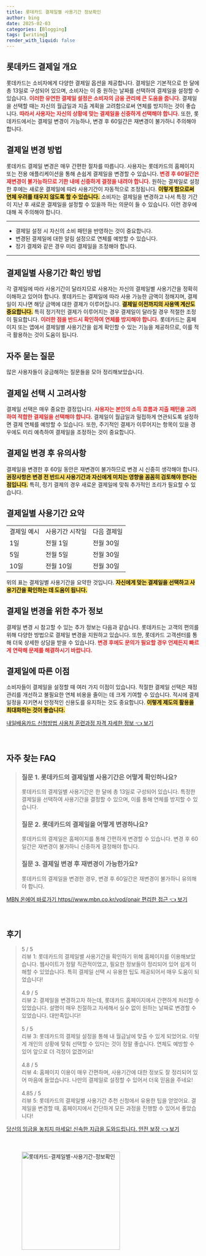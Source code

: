 ```yaml
---
title: 롯데카드 결제일별 사용기간 정보확인
author: bing
date: 2025-02-03
categories: [Blogging]
tags: [writing]
render_with_liquid: false
---
```



<h2 id='롯데카드 결제일 개요'>롯데카드 결제일 개요</h2>

<p>롯데카드는 소비자에게 다양한 결제일 옵션을 제공합니다. 결제일은 기본적으로 한 달에 총 13일로 구성되어 있으며, 소비자는 이 중 원하는 날짜를 선택하여 결제일을 설정할 수 있습니다. <b><span style="color: #ee2323;">이러한 유연한 결제일 설정은 소비자의 금융 관리에 큰 도움을 줍니다.</span></b> 결제일을 선택할 때는 자신의 월급일과 지출 계획을 고려함으로써 연체를 방지하는 것이 좋습니다. <b><span style="color: #ee2323;">따라서 사용자는 자신의 상황에 맞는 결제일을 신중하게 선택해야 합니다.</span></b> 또한, 롯데카드에서는 결제일 변경이 가능하나, 변경 후 60일간은 재변경이 불가하니 주의해야 합니다.</p>

<h2 id='결제일 변경 방법'>결제일 변경 방법</h2>

<p>롯데카드 결제일 변경은 매우 간편한 절차를 따릅니다. 사용자는 롯데카드의 홈페이지 또는 전용 애플리케이션을 통해 손쉽게 결제일을 변경할 수 있습니다. <b><span style="color: #ee2323;">변경 후 60일간은 재변경이 불가능하므로 기한 내에 신중하게 결정을 내려야 합니다.</span></b> 원하는 결제일로 설정한 후에는 새로운 결제일에 따라 사용기간이 자동적으로 조정됩니다. <b><span style="background-color: #ffe066;">이렇게 함으로써 연체 우려를 태우지 않도록 할 수 있습니다.</span></b> 소비자는 결제일을 변경하고 나서 특정 기간이 지난 후 새로운 결제일을 설정할 수 있을까 하는 의문이 들 수 있습니다. 이런 경우에 대해 꼭 주의해야 합니다.</p>

<hr />

<ul>
    <li>결제일 설정 시 자신의 소비 패턴을 반영하는 것이 중요합니다.</li>
    <li>변경된 결제일에 대한 알림 설정으로 연체를 예방할 수 있습니다.</li>
    <li>정기 결제와 같은 경우 미리 결제일을 조정해야 합니다.</li>
</ul>

<hr />

<h2 id='결제일별 사용기간 확인 방법'>결제일별 사용기간 확인 방법</h2>

<p>각 결제일에 따라 사용기간이 달라지므로 사용자는 자신의 결제일별 사용기간을 정확히 이해하고 있어야 합니다. 롯데카드는 결제일에 따라 사용 가능한 금액이 정해지며, 결제일이 지나면 해당 금액에 대한 결제가 이루어집니다. <b><span style="background-color: #ffe066;">결제일 이전까지의 사용액 계산도 중요합니다.</span></b> 특히 정기적인 결제가 이루어지는 경우 결제일이 달라질 경우 적절한 조정이 필요합니다. <b><span style="color: #ee2323;">이러한 점을 반드시 확인하여 연체를 방지해야 합니다.</span></b> 롯데카드는 홈페이지 또는 앱에서 결제일별 사용기간을 쉽게 확인할 수 있는 기능을 제공하므로, 이를 적극 활용하는 것이 도움이 됩니다.</p>

<h2 id='자주 묻는 질문'>자주 묻는 질문</h2>

<p>많은 사용자들이 궁금해하는 질문들을 모아 정리해보았습니다.</p>

<h2 id='결제일 선택 시 고려사항'>결제일 선택 시 고려사항</h2>

<p>결제일 선택은 매우 중요한 결정입니다. <b><span style="color: #ee2323;">사용자는 본인의 소득 흐름과 지출 패턴을 고려하여 적합한 결제일을 선택해야 합니다.</span></b> 결제일이 월급일과 밀접하게 연관되도록 설정하면 결제 연체를 예방할 수 있습니다. 또한, 주기적인 결제가 이루어지는 항목이 있을 경우에도 미리 예측하여 결제일을 조정하는 것이 중요합니다. </p>

<h2 id='결제일 변경 후 유의사항'>결제일 변경 후 유의사항</h2>

<p>결제일을 변경한 후 60일 동안은 재변경이 불가하므로 변경 시 신중히 생각해야 합니다. <b><span style="background-color: #ffe066;">권장사항은 변경 전 반드시 사용기간과 자신에게 미치는 영향을 꼼꼼히 검토해야 한다는 점입니다.</span></b> 특히, 정기 결제의 경우 새로운 결제일에 맞춰 추가적인 조리가 필요할 수 있습니다.</p>

<h2 id='결제일별 사용기간 요약'>결제일별 사용기간 요약</h2>

<table>
    <tr>
        <td>결제일 예시</td>
        <td>사용기간 시작일</td>
        <td>다음 결제일</td>
    </tr>
    <tr>
        <td>1일</td>
        <td>전월 1일</td>
        <td>전월 30일</td>
    </tr>
    <tr>
        <td>5일</td>
        <td>전월 5일</td>
        <td>전월 30일</td>
    </tr>
    <tr>
        <td>10일</td>
        <td>전월 10일</td>
        <td>전월 30일</td>
    </tr>
</table>

<p>위의 표는 결제일별 사용기간을 요약한 것입니다. <b><span style="background-color: #ffe066;">자신에게 맞는 결제일을 선택하고 사용기간을 확인하는 데 도움이 됩니다.</span></b></p>

<h2 id='결제일 변경을 위한 추가 정보'>결제일 변경을 위한 추가 정보</h2>

<p>결제일 변경 시 참고할 수 있는 추가 정보는 다음과 같습니다. 롯데카드는 고객의 편의를 위해 다양한 방법으로 결제일 변경을 지원하고 있습니다. 또한, 롯데카드 고객센터를 통해 더욱 상세한 상담을 받을 수 있습니다. <b><span style="color: #ee2323;">변경 후에도 문의가 필요할 경우 언제든지 빠르게 연락해 문제를 해결하시기 바랍니다.</span></b></p>

<h2 id='결제일에 따른 이점'>결제일에 따른 이점</h2>

<p>소비자들이 결제일을 설정할 때 여러 가지 이점이 있습니다. 적절한 결제일 선택은 재정 관리를 개선하고 불필요한 연체 비용을 줄이는 데 크게 기여할 수 있습니다. 적시에 결제 일정을 지키면서 안정적인 신용도를 유지하는 것도 중요합니다. <b><span style="background-color: #ffe066;">이렇게 제도의 활용을 최대화하는 것이 좋습니다.</span></b></p>


<p><a class="click-button" title="내일배움카드 신청방법 사용처 훈련과정 자격 자세한 정보" href="https://blackassets.github.io/posts/%EB%82%B4%EC%9D%BC%EB%B0%B0%EC%9B%80%EC%B9%B4%EB%93%9C-%EC%8B%A0%EC%B2%AD%EB%B0%A9%EB%B2%95-%EC%82%AC%EC%9A%A9%EC%B2%98-%ED%9B%88%EB%A0%A8%EA%B3%BC%EC%A0%95-%EC%9E%90%EA%B2%A9-%EC%9E%90%EC%84%B8%ED%95%9C-%EC%A0%95%EB%B3%B4/" rel="dofollow">내일배움카드 신청방법 사용처 훈련과정 자격 자세한 정보 👈 보기</a></p><br>
<h2 id='자주_찾는_FAQ'>자주 찾는 FAQ</h2>
<div itemscope="" itemtype="https://schema.org/FAQPage"> 
<blockquote> 
<div itemscope="" itemprop="mainEntity" itemtype="https://schema.org/Question"> 
<h3 itemprop="name">질문 1. 롯데카드의 결제일별 사용기간은 어떻게 확인하나요?</h3> 
<div itemscope="" itemprop="acceptedAnswer" itemtype="https://schema.org/Answer"> 
<span itemprop="text"> 
<p>롯데카드의 결제일별 사용기간은 한 달에 총 13일로 구성되어 있습니다. 특정한 결제일을 선택하여 사용기간을 결정할 수 있으며, 이를 통해 연체를 방지할 수 있습니다.</p> 
</span> 
</div> 
</div> 
<div itemscope="" itemprop="mainEntity" itemtype="https://schema.org/Question"> 
<h3 itemprop="name">질문 2. 롯데카드의 결제일을 어떻게 변경하나요?</h3> 
<div itemscope="" itemprop="acceptedAnswer" itemtype="https://schema.org/Answer"> 
<span itemprop="text"> 
<p>롯데카드의 결제일은 홈페이지를 통해 간편하게 변경할 수 있습니다. 변경 후 60일간은 재변경이 불가하니 신중하게 결정해야 합니다.</p> 
</span> 
</div> 
</div> 
<div itemscope="" itemprop="mainEntity" itemtype="https://schema.org/Question"> 
<h3 itemprop="name">질문 3. 결제일 변경 후 재변경이 가능한가요?</h3> 
<div itemscope="" itemprop="acceptedAnswer" itemtype="https://schema.org/Answer"> 
<span itemprop="text"> 
<p>롯데카드의 결제일을 변경한 경우, 변경 후 60일간은 재변경이 불가하니 유의해야 합니다.</p> 
</span> 
</div> 
</div> 
</blockquote> 
</div>
<p><a class="click-button" title="MBN 온에어 바로가기 https//www.mbn.co.kr/vod/onair 편리한 접근" href="https://blackassets.github.io/posts/MBN-%EC%98%A8%EC%97%90%EC%96%B4-%EB%B0%94%EB%A1%9C%EA%B0%80%EA%B8%B0-httpswww.mbn.co.krvodonair-%ED%8E%B8%EB%A6%AC%ED%95%9C-%EC%A0%91%EA%B7%BC/" rel="dofollow">MBN 온에어 바로가기 https//www.mbn.co.kr/vod/onair 편리한 접근 👈 보기</a></p><br>
<h2 id='후기'>후기</h2>
<div itemscope itemtype="https://schema.org/Product">
  <blockquote>
  <div itemprop="review" itemscope itemtype="https://schema.org/Review">
      <div itemprop="reviewRating" itemscope itemtype="https://schema.org/Rating"> <span itemprop="ratingValue">5</span> / <span itemprop="bestRating">5</span> </div>
      <span itemprop="reviewBody">리뷰 1: 롯데카드의 결제일별 사용기간을 확인하기 위해 홈페이지를 이용해보았습니다. 웹사이트가 정말 직관적이었고, 필요한 정보들이 정리되어 있어 쉽게 이해할 수 있었습니다. 특히 결제일 선택 시 유용한 팁도 제공되어서 매우 도움이 되었습니다!</span>
  </div>
  <br>
  <div itemprop="review" itemscope itemtype="https://schema.org/Review">
      <div itemprop="reviewRating" itemscope itemtype="https://schema.org/Rating"> <span itemprop="ratingValue">4.9</span> / <span itemprop="bestRating">5</span> </div>
      <span itemprop="reviewBody">리뷰 2: 결제일을 변경하고자 하는데, 롯데카드 홈페이지에서 간편하게 처리할 수 있었습니다. 설명이 매우 친절하고 자세해서 실수 없이 원하는 날짜로 변경할 수 있었습니다. 대만족입니다!</span>
  </div>
  <br>
  <div itemprop="review" itemscope itemtype="https://schema.org/Review">
      <div itemprop="reviewRating" itemscope itemtype="https://schema.org/Rating"> <span itemprop="ratingValue">5</span> / <span itemprop="bestRating">5</span> </div>
      <span itemprop="reviewBody">리뷰 3: 롯데카드의 결제일 설정을 통해 내 월급날에 맞출 수 있게 되었어요. 이렇게 개인의 상황에 맞춰 선택할 수 있다는 것이 정말 좋습니다. 연체도 예방할 수 있어 앞으로 더 걱정이 없겠어요!</span>
  </div>
  <br>
  <div itemprop="review" itemscope itemtype="https://schema.org/Review">
      <div itemprop="reviewRating" itemscope itemtype="https://schema.org/Rating"> <span itemprop="ratingValue">4.8</span> / <span itemprop="bestRating">5</span> </div>
      <span itemprop="reviewBody">리뷰 4: 홈페이지 이용이 매우 간편하며, 사용기간에 대한 정보도 잘 정리되어 있어 마음에 들었습니다. 나만의 결제일로 설정할 수 있어서 더욱 믿음을 주네요!</span>
  </div>
  <br>
  <div itemprop="review" itemscope itemtype="https://schema.org/Review">
      <div itemprop="reviewRating" itemscope itemtype="https://schema.org/Rating"> <span itemprop="ratingValue">4.85</span> / <span itemprop="bestRating">5</span> </div>
      <span itemprop="reviewBody">리뷰 5: 롯데카드의 결제일별 사용기간 추천 신청에서 유용한 팁을 얻었어요. 결제일을 변경할 때, 홈페이지에서 간단하게 모든 과정을 진행할 수 있어서 좋았습니다!</span>
  </div>
  </blockquote>
</div>
<p><a class="click-button" title="당신의 임금을 놓치지 마세요! 신속한 지급을 도와드립니다. 안전 보장" href="https://blackassets.github.io/posts/%EB%8B%B9%EC%8B%A0%EC%9D%98-%EC%9E%84%EA%B8%88%EC%9D%84-%EB%86%93%EC%B9%98%EC%A7%80-%EB%A7%88%EC%84%B8%EC%9A%94!-%EC%8B%A0%EC%86%8D%ED%95%9C-%EC%A7%80%EA%B8%89%EC%9D%84-%EB%8F%84%EC%99%80%EB%93%9C%EB%A6%BD%EB%8B%88%EB%8B%A4.-%EC%95%88%EC%A0%84-%EB%B3%B4%EC%9E%A5/" rel="dofollow">당신의 임금을 놓치지 마세요! 신속한 지급을 도와드립니다. 안전 보장 👈 보기</a></p><br>
<figure class="image"><img src="https://blackassets.github.io/assets/img/thumbnail/롯데카드-결제일별-사용기간-정보확인.webp" alt="롯데카드-결제일별-사용기간-정보확인" width="256" height="256"></figure>